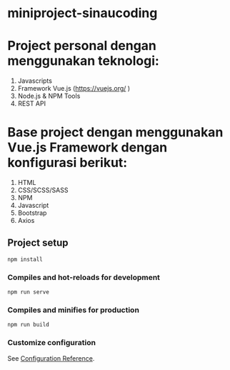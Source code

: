 # miniproject-sinaucoding

# Project personal dengan menggunakan teknologi:
1. Javascripts
2. Framework Vue.js (https://vuejs.org/ )
3. Node.js & NPM Tools
4. REST API

# Base project dengan menggunakan Vue.js Framework dengan konfigurasi berikut:
1. HTML
2. CSS/SCSS/SASS
3. NPM
4. Javascript
5. Bootstrap
6. Axios

## Project setup
```
npm install
```

### Compiles and hot-reloads for development
```
npm run serve
```

### Compiles and minifies for production
```
npm run build
```

### Customize configuration
See [Configuration Reference](https://cli.vuejs.org/config/).

